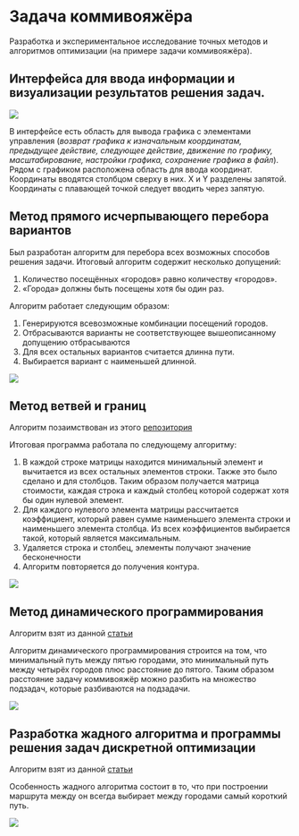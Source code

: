 # Задача коммивояжёра

Разработка и экспериментальное исследование точных методов и алгоритмов оптимизации (на примере задачи коммивояжёра).

## Интерфейса для ввода информации и визуализации результатов решения задач.

![](1.png)

В интерфейсе есть область для вывода графика с элементами управления (*возврат графика к изначальным координатам, предыдущее действие, следующее действие, движение по графику, масштабирование, настройки графика, сохранение графика в файл*). Рядом с графиком расположена область для ввода координат. Координаты вводятся столбцом сверху в них. X и Y разделены запятой. Координаты с плавающей точкой следует вводить через запятую.

## Метод прямого исчерпывающего перебора вариантов

Был разработан алгоритм для перебора всех возможных способов решения задачи. 
Итоговый алгоритм содержит несколько допущений:

1. Количество посещённых «городов» равно количеству «городов».
2. «Города» должны быть посещены хотя бы один раз.

Алгоритм работает следующим образом:

1. Генерируются всевозможные комбинации посещений городов.
2. Отбрасываются варианты не соответствующее вышеописанному допущению отбрасываются
3. Для всех остальных вариантов считается длинна пути.
4. Выбирается вариант с наименьшей длинной.

![](2.png)

## Метод ветвей и границ

Алгоритм позаимствован из этого [репозитория](https://github.com/Clever-Shadow/python-salesman)

Итоговая программа работала по следующему алгоритму:

1. В каждой строке матрицы находится минимальный элемент и вычитается из всех остальных элементов строки. Также это было сделано и для столбцов. Таким образом получается матрица стоимости, каждая строка и каждый столбец которой содержат хотя бы один нулевой элемент.
2. Для каждого нулевого элемента матрицы рассчитается коэффициент, который равен сумме наименьшего элемента строки и наименьшего элемента столбца. Из всех коэффициентов выбирается такой, который является максимальным. 
3. Удаляется строка и столбец, элементы получают значение бесконечности 
4. Алгоритм повторяется до получения контура.


![](3.png)


## Метод динамического программирования

Алгоритм взят из данной [статьи](https://gist.github.com/mlalevic/6222750)

Алгоритм динамического программирования строится на том, что минимальный путь между пятью городами, это минимальный путь между четырёх городов плюс расстояние до пятого.
Таким образом расстояние задачу коммивояжёр  можно разбить на множество подзадач, которые разбиваются на подзадачи.

![](4.png)


##  Разработка жадного алгоритма и программы решения задач дискретной оптимизации

Алгоритм взят из данной [статьи](https://habr.com/ru/post/329604/)

Особенность жадного алгоритма состоит в то, что при построении маршрута между он всегда выбирает между городами самый короткий путь.

![](5.png)

